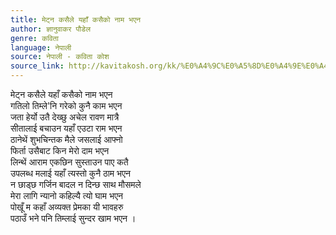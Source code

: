 ```yaml
---
title: मेट्न कसैले यहाँ कसैको नाम भएन
author: ज्ञानुवाकर पौडेल
genre: कविता
language: नेपाली
source: नेपाली - कविता कोश
source_link: http://kavitakosh.org/kk/%E0%A4%9C%E0%A5%8D%E0%A4%9E%E0%A4%BE%E0%A4%A8%E0%A5%81%E0%A4%B5%E0%A4%BE%E0%A4%95%E0%A4%B0_%E0%A4%AA%E0%A5%8C%E0%A4%A1%E0%A5%87%E0%A4%B2
---
```


मेट्न कसैले यहाँ कसैको नाम भएन  
गतिलो तिम्ले'नि गरेको कुनै काम भएन  
जता हेर्यो उतै देख्छु अचेल रावण मात्रै  
सीतालाई बचाउन यहाँ एउटा राम भएन  
ठानेथें शुभचिन्तक मैले जसलाई आफ्नो  
फिर्ता उसैबाट किन मेरो दाम भएन  
लिन्थें आराम एकछिन सुस्ताउन पाए कतै  
उपलब्ध मलाई यहाँ त्यस्तो कुनै ठाम भएन  
न छाड्छ गर्जिन बादल न दिन्छ साथ मौसमले  
मेरा लागि न्यानो कहिल्यै त्यो घाम भएन  
पोखूँ म कहाँ अव्यक्त प्रेमका यी भावहरु  
पठाउँ भने पनि तिम्लाई सुन्दर खाम भएन ।
